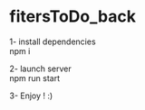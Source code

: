 # fitersToDo_back

1- install dependencies  
npm i

2- launch server  
npm run start

3- Enjoy ! :)
